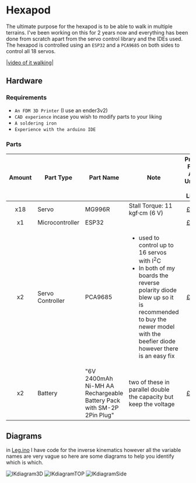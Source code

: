 # Hexapod

The ultimate purpose for the hexapod is to be able to walk in multiple terrains.
I've been working on this for 2 years now and everything has been done from scratch apart from the servo control library and the IDEs used.
The hexapod is controlled using an `ESP32` and a `PCA9685` on both sides to control all 18 servos.

|[video of it walking](https://youtu.be/Dpnh4YqBjd8)|

## Hardware
### Requirements
  - `An FDM 3D Printer` (I use an ender3v2)
  - `CAD experience` incase you wish to modify parts to your liking
  - `A soldering iron`
  - `Experience with the arduino IDE`
### Parts
  | Amount | Part Type  | Part Name | Note | Price For All Units / Link |
  |:---:| ---------- | --------- | ------- | :-------------:|
  | x18| Servo  | MG996R  | Stall Torque: 11 kgf·cm (6 V) | [£93](https://www.amazon.co.uk/diymore-Digital-Helicopter-Airplane-controls/dp/B09KZRPJ41/ref=sr_1_5?crid=1FIV9EMT1TRCD&keywords=mg996r&qid=1665498784&qu=eyJxc2MiOiIzLjg3IiwicXNhIjoiMy44MyIsInFzcCI6IjMuNDAifQ%3D%3D&sprefix=mg996r%2Caps%2C218&sr=8-5)|
  | x1 | Microcontroller  | ESP32 |     |[£10](https://www.amazon.co.uk/AZDelivery-NodeMcu-CP2102-Development-including/dp/B071P98VTG/ref=sr_1_4?crid=27JBP48B85OKK&keywords=esp32&qid=1665498996&qu=eyJxc2MiOiI1LjgyIiwicXNhIjoiNC43OSIsInFzcCI6IjQuNDQifQ%3D%3D&refinements=p_89%3AAZDelivery&rnid=1632651031&s=computers&sprefix=esp32+%2Caps%2C97&sr=1-4) |
  | x2 | Servo Controller | PCA9685 | <ul><li>used to control up to 16 servos with $\text{I}^2\text{C}$</li><li>In both of my boards the reverse polarity diode blew up so it is recommended to buy the newer model with the beefier diode however there is an easy fix</li></ul>|[£26](https://www.amazon.co.uk/SunFounder-PCA9685-Channel-Arduino-Raspberry/dp/B014KTSMLA/ref=sr_1_6?crid=1Z2B2VAWX7VAH&keywords=pca9685&qid=1665499045&qu=eyJxc2MiOiIzLjcyIiwicXNhIjoiMy4xNCIsInFzcCI6IjIuODEifQ%3D%3D&s=computers&sprefix=pca9685%2Ccomputers%2C82&sr=1-6) |
  | x2 | Battery | "6V 2400mAh Ni-MH AA Rechargeable<br> Battery Pack with SM-2P 2Pin Plug" |two of these in parallel double the capacity but keep the voltage|[£30](https://www.amazon.co.uk/Hootracker-2400mAh-Rechargeable-Battery-Vehicles/dp/B085WVBYXK/ref=sr_1_6?keywords=6v+battery+pack&qid=1665499186&qu=eyJxc2MiOiIzLjc3IiwicXNhIjoiMy40MCIsInFzcCI6IjMuMTkifQ%3D%3D&sr=8-6)|


## Diagrams

in [Leg.ino](https://github.com/marcuscw/Hexapod/blob/main/HexapodESP32/Leg.ino) I have code for the inverse kinematics however all the variable names are very vague so here are some diagrams to help you identify which is which.

![IKdiagram3D](https://user-images.githubusercontent.com/59029701/194750931-4ebb3173-77f8-49c2-b223-9b08e427c842.jpg)
![IKdiagramTOP](https://user-images.githubusercontent.com/59029701/194750799-57d6da29-e047-4dfb-b61f-939cb031b969.jpg)
![IKdiagramSide](https://user-images.githubusercontent.com/59029701/194750801-5e077e23-9713-4215-8c6d-226e757891e5.jpg)

